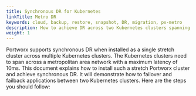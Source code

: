 ```yaml
---
title: Synchronous DR for Kubernetes
linkTitle: Metro DR
keywords: cloud, backup, restore, snapshot, DR, migration, px-metro
description: How to achieve DR across two Kubernetes clusters spanning a Metropolitan Area Network (MAN)
weight: 1
---
```


Portworx supports synchronous DR when installed as a single stretch cluster across multiple Kubernetes clusters. The Kubernetes clusters need to span across a metropolitan area network with a maximum latency of 10ms.
This document explains how to install such a stretch Portworx cluster and achieve synchronous DR. It will demonstrate how to failover and failback applications between two Kubernetes clusters.
Here are the steps you should follow:
